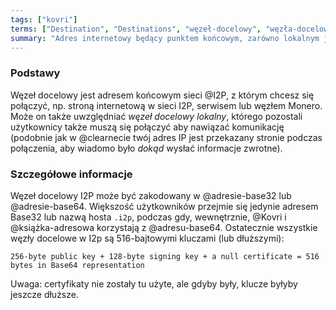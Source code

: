```yaml
---
tags: ["kovri"]
terms: ["Destination", "Destinations", "węzeł-docelowy", "węzła-docelowego", "węźle-docelowym", "węzłów-docelowych"]
summary: "Adres internetowy będący punktem końcowym, zarówno lokalnym jak i odległym."
---
```


### Podstawy

Węzeł docelowy jest adresem końcowym sieci @I2P, z którym chcesz się połączyć, np. stroną internetową w sieci I2P, serwisem lub węzłem Monero. Może on także uwzględniać *węzeł docelowy lokalny*, którego pozostali użytkownicy także muszą się połączyć aby nawiązać komunikację (podobnie jak w @clearnecie twój adres IP jest przekazany stronie podczas połączenia, aby wiadomo było *dokąd* wysłać informacje zwrotne).

### Szczegółowe informacje

Węzeł docelowy I2P może być zakodowany w @adresie-base32 lub @adresie-base64. Większość użytkowników przejmie się jedynie adresem Base32 lub nazwą hosta `.i2p`, podczas gdy, wewnętrznie, @Kovri i @książka-adresowa korzystają z @adresu-base64. Ostatecznie wszystkie węzły docelowe w I2p są 516-bajtowymi kluczami (lub dłuższymi):

`256-byte public key + 128-byte signing key + a null certificate = 516 bytes in Base64 representation`

Uwaga: certyfikaty nie zostały tu użyte, ale gdyby były, klucze byłyby jeszcze dłuższe.
